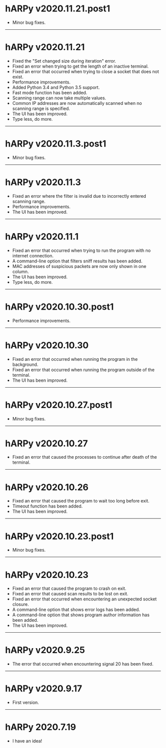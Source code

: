 # hARPy v2020.11.21.post1

- Minor bug fixes.

---

# hARPy v2020.11.21

- Fixed the "Set changed size during iteration" error.
- Fixed an error when trying to get the length of an inactive terminal.
- Fixed an error that occurred when trying to close a socket that does not exist.
- Performance improvements.
- Added Python 3.4 and Python 3.5 support.
- Fast mode function has been added.
- Scanning range can now take multiple values.
- Common IP addresses are now automatically scanned when no scanning range is specified.
- The UI has been improved.
- Type less, do more.

---

# hARPy v2020.11.3.post1

- Minor bug fixes.

---

# hARPy v2020.11.3

- Fixed an error where the filter is invalid due to incorrectly entered scanning range.
- Performance improvements.
- The UI has been improved.

---

# hARPy v2020.11.1

- Fixed an error that occurred when trying to run the program with no internet connection.
- A command-line option that filters sniff results has been added.
- MAC addresses of suspicious packets are now only shown in one column.
- The UI has been improved.
- Type less, do more.

---

# hARPy v2020.10.30.post1

- Performance improvements.

---

# hARPy v2020.10.30

- Fixed an error that occurred when running the program in the background.
- Fixed an error that occurred when running the program outside of the terminal.
- The UI has been improved.

---

# hARPy v2020.10.27.post1

- Minor bug fixes.

---

# hARPy v2020.10.27

- Fixed an error that caused the processes to continue after death of the terminal.

---

# hARPy v2020.10.26

- Fixed an error that caused the program to wait too long before exit.
- Timeout function has been added.
- The UI has been improved.

---

# hARPy v2020.10.23.post1

- Minor bug fixes.

---

# hARPy v2020.10.23

- Fixed an error that caused the program to crash on exit.
- Fixed an error that caused scan results to be lost on exit.
- Fixed an error that occurred when encountering an unexpected socket closure.
- A command-line option that shows error logs has been added.
- A command-line option that shows program author information has been added.
- The UI has been improved.

---

# hARPy v2020.9.25

- The error that occurred when encountering signal 20 has been fixed.

---

# hARPy v2020.9.17

- First version.

---

# hARPy 2020.7.19

- I have an idea!
